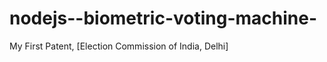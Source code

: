 # nodejs--biometric-voting-machine-
My First Patent, [Election Commission of India, Delhi]
 
 
  
 
 
